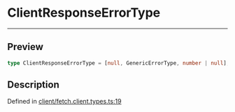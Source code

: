 
      
# ClientResponseErrorType

<div class="api-docs__separator" data-reactroot="">

---

</div><div class="api-docs__section">

## Preview

</div><div class="api-docs__preview type single">

```ts
type ClientResponseErrorType = [null, GenericErrorType, number | null];
```

</div><div class="api-docs__section">

## Description

</div><div class="api-docs__description"><span class="api-docs__do-not-parse">



</span></div><div class="api-docs__definition">

Defined in [client/fetch.client.types.ts:19](https://github.com/BetterTyped/hyper-fetch/blob/1a97772c/packages/core/src/client/fetch.client.types.ts#L19)

</div>